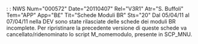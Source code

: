  :  : NWS Num="000572" Date="20110407" Rel="V3R1" Atr="S. Buffoli" Tem="APP" App="B£" Tit="Schede Moduli BR" Sts="20"
Dal 05/04/11 al 07/04/11 nella DEV sono state rilasciate delle schede dei moduli BR incomplete.
Per ripristinare la precedente versione di queste schede va cancellato/ridenominato lo script M_nomemodulo, presente in SCP_MNU.
